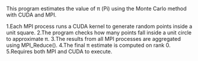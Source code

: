 This program estimates the value of π (Pi) using the Monte Carlo method with CUDA and MPI.

1.Each MPI process runs a CUDA kernel to generate random points inside a unit square.
2.The program checks how many points fall inside a unit circle to approximate π.
3.The results from all MPI processes are aggregated using MPI_Reduce().
4.The final π estimate is computed on rank 0.
5.Requires both MPI and CUDA to execute.
